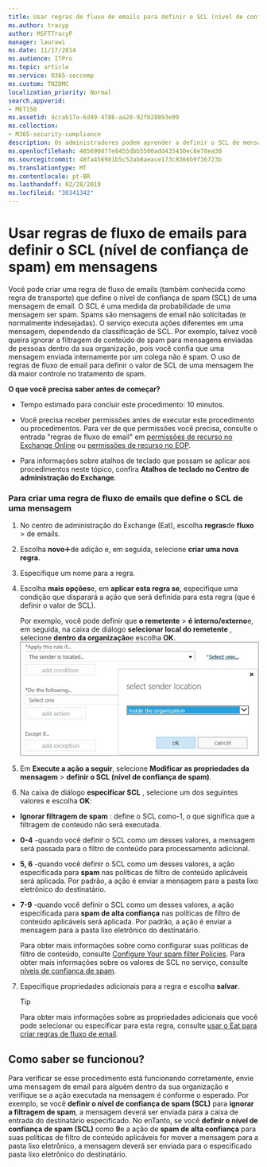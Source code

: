 ```yaml
---
title: Usar regras de fluxo de emails para definir o SCL (nível de confiança de spam) em mensagens
ms.author: tracyp
author: MSFTTracyP
manager: laurawi
ms.date: 11/17/2014
ms.audience: ITPro
ms.topic: article
ms.service: O365-seccomp
ms.custom: TN2DMC
localization_priority: Normal
search.appverid:
- MET150
ms.assetid: 4ccab17a-6d49-4786-aa28-92fb28893e99
ms.collection:
- M365-security-compliance
description: Os administradores podem aprender a definir o SCL de mensagens na proteção do Exchange Online.
ms.openlocfilehash: 48569087fe8455dbb5500add435430ec8e78ea30
ms.sourcegitcommit: 48fa456981b5c52ab8aeace173c8366b9f36723b
ms.translationtype: MT
ms.contentlocale: pt-BR
ms.lasthandoff: 02/28/2019
ms.locfileid: "30341342"
---
```

# <a name="use-mail-flow-rules-to-set-the-spam-confidence-level-scl-in-messages"></a>Usar regras de fluxo de emails para definir o SCL (nível de confiança de spam) em mensagens

Você pode criar uma regra de fluxo de emails (também conhecida como regra de transporte) que define o nível de confiança de spam (SCL) de uma mensagem de email. O SCL é uma medida da probabilidade de uma mensagem ser spam. Spams são mensagens de email não solicitadas (e normalmente indesejadas). O serviço executa ações diferentes em uma mensagem, dependendo da classificação de SCL. Por exemplo, talvez você queira ignorar a filtragem de conteúdo de spam para mensagens enviadas de pessoas dentro da sua organização, pois você confia que uma mensagem enviada internamente por um colega não é spam. O uso de regras de fluxo de email para definir o valor de SCL de uma mensagem lhe dá maior controle no tratamento de spam. 
  
 **O que você precisa saber antes de começar?**
  
- Tempo estimado para concluir este procedimento: 10 minutos.
    
- Você precisa receber permissões antes de executar este procedimento ou procedimentos. Para ver de que permissões você precisa, consulte o entrada "regras de fluxo de email" em [permissões de recurso no Exchange Online](http://technet.microsoft.com/library/15073ce1-0917-403b-8839-02a2ebc96e16.aspx) ou [permissões de recurso no EOP](eop/feature-permissions-in-eop.md). 
    
- Para informações sobre atalhos de teclado que possam se aplicar aos procedimentos neste tópico, confira **Atalhos de teclado no Centro de administração do Exchange**.
    
### <a name="to-create-a-mail-flow-rule-that-sets-the-scl-of-a-message"></a>Para criar uma regra de fluxo de emails que define o SCL de uma mensagem

1. No centro de administração do Exchange (Eat), escolha **regras**de **fluxo** \> de emails.
    
2. Escolha **novo**![ícone](media/ITPro-EAC-AddIcon.gif)de adição e, em seguida, selecione **criar uma nova regra**.
    
3. Especifique um nome para a regra.
    
4. Escolha **mais opções**e, em **aplicar esta regra se**, especifique uma condição que disparará a ação que será definida para esta regra (que é definir o valor de SCL).
    
    Por exemplo, você pode definir que **o remetente** \> **é interno/externo**e, em seguida, na caixa de diálogo **selecionar local do remetente** , selecione **dentro da organização**e escolha **OK**.<br/>
    ![Selecione o local do remetente](media/EOP-ETR-SetSCL-1.jpg)
  
5. Em **Execute a ação a seguir**, selecione **Modificar as propriedades da mensagem** \> **definir o SCL (nível de confiança de spam)**.
  
6. Na caixa de diálogo **especificar SCL** , selecione um dos seguintes valores e escolha **OK**:
    
  - **Ignorar filtragem de spam** : define o SCL como-1, o que significa que a filtragem de conteúdo não será executada. 
    
  - **0-4** -quando você definir o SCL como um desses valores, a mensagem será passada para o filtro de conteúdo para processamento adicional. 
    
  - **5, 6** -quando você definir o SCL como um desses valores, a ação especificada para **spam** nas políticas de filtro de conteúdo aplicáveis será aplicada. Por padrão, a ação é enviar a mensagem para a pasta lixo eletrônico do destinatário. 
    
  - **7-9** -quando você definir o SCL como um desses valores, a ação especificada para **spam de alta confiança** nas políticas de filtro de conteúdo aplicáveis será aplicada. Por padrão, a ação é enviar a mensagem para a pasta lixo eletrônico do destinatário. 
    
    Para obter mais informações sobre como configurar suas políticas de filtro de conteúdo, consulte [Configure Your spam filter Policies](configure-your-spam-filter-policies.md). Para obter mais informações sobre os valores de SCL no serviço, consulte [níveis de confiança de spam](spam-confidence-levels.md).
    
7. Especifique propriedades adicionais para a regra e escolha **salvar**.
    
    > [!TIP]
    > Para obter mais informações sobre as propriedades adicionais que você pode selecionar ou especificar para esta regra, consulte [usar o Eat para criar regras de fluxo de email](https://docs.microsoft.com/Exchange/policy-and-compliance/mail-flow-rules/mail-flow-rule-procedures#use-the-eac-to-create-mail-flow-rules). 
  
## <a name="how-do-you-know-this-worked"></a>Como saber se funcionou?

Para verificar se esse procedimento está funcionando corretamente, envie uma mensagem de email para alguém dentro da sua organização e verifique se a ação executada na mensagem é conforme o esperado. Por exemplo, se você **definir o nível de confiança de spam (SCL)** para **ignorar a filtragem de spam**, a mensagem deverá ser enviada para a caixa de entrada do destinatário especificado. No enTanto, se você **definir o nível de confiança de spam (SCL)** como **9**e a ação de **spam de alta confiança** para suas políticas de filtro de conteúdo aplicáveis for mover a mensagem para a pasta lixo eletrônico, a mensagem deverá ser enviada para o especificado pasta lixo eletrônico do destinatário. 
  

